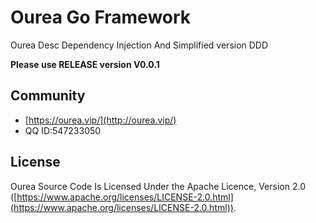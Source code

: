 # Ourea Go Framework
Ourea Desc Dependency Injection And Simplified version DDD

**Please use RELEASE version V0.0.1**

## Community

* [https://ourea.vip/](http://ourea.vip/)
* QQ ID:547233050

## License

Ourea Source Code Is Licensed Under the Apache Licence, Version 2.0
([https://www.apache.org/licenses/LICENSE-2.0.html](https://www.apache.org/licenses/LICENSE-2.0.html)).